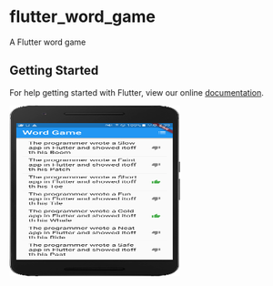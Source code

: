 # flutter_word_game

A Flutter word game

## Getting Started

For help getting started with Flutter, view our online
[documentation](https://flutter.io/).

<img src="device-2018-05-01-143932.png" width="300" height="300">
